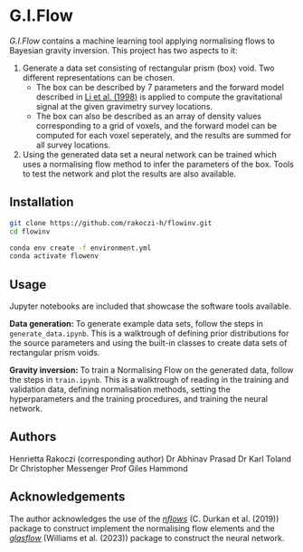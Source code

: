 # G.I.Flow
_G.I.Flow_ contains a machine learning tool applying normalising flows to Bayesian gravity inversion. This project has two aspects to it:
1. Generate a data set consisting of rectangular prism (box) void. Two different representations can be chosen.
   - The box can be described by 7 parameters and the forward model described in [Li et al. (1998)](https://link.springer.com/article/10.1023/A:1006554408567) is applied to compute the gravitational signal at the given gravimetry survey locations.
   - The box can also be described as an array of density values corresponding to a grid of voxels, and the forward model can be computed for each voxel seperately, and the results are summed for all survey locations.
2. Using the generated data set a neural network can be trained which uses a normalising flow method to infer the parameters of the box. Tools to test the network and plot the results are also available.

## Installation

```bash
git clone https://github.com/rakoczi-h/flowinv.git
cd flowinv
```

```bash
conda env create -f environment.yml
conda activate flowenv
```

## Usage
Jupyter notebooks are included that showcase the software tools available.


**Data generation:**
To generate example data sets, follow the steps in `generate_data.ipynb`. This is a walktrough of defining prior distributions for the source parameters and using the built-in classes to create data sets of rectangular prism voids.

**Gravity inversion:**
To train a Normalising Flow on the generated data, follow the steps in `train.ipynb`. This is a walktrough of reading in the training and validation data, defining normalisation methods, setting the hyperparameters and the training procedures, and training the neural network.


## Authors
Henrietta Rakoczi (corresponding author)
Dr Abhinav Prasad
Dr Karl Toland
Dr Christopher Messenger
Prof Giles Hammond

## Acknowledgements
The author acknowledges the use of the [_nflows_](https://github.com/uofgravity/nflows#citing-nflows) (C. Durkan et al. (2019)) package to construct implement the normalising flow elements and the [_glasflow_](https://github.com/uofgravity/glasflow) (Williams et al. (2023)) package to construct the neural network. 
